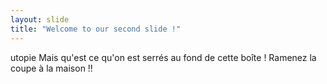 ```yaml
---
layout: slide
title: "Welcome to our second slide !"
---
```

utopie
Mais qu'est ce qu'on est serrés au fond de cette boîte !
Ramenez la coupe à la maison !!

